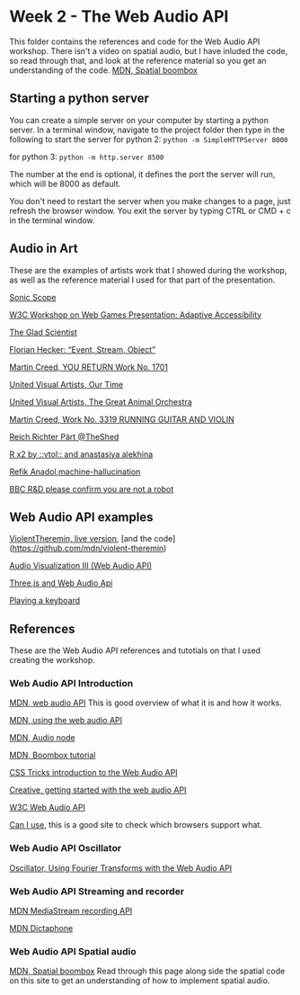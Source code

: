 # Week 2 - The Web Audio API
This folder contains the references and code for the Web Audio API workshop. There isn't a video on spatial audio, but I have inluded the code, so read through that, and look at the reference material so you get an understanding of the code. [MDN, Spatial boombox](https://developer.mozilla.org/en-US/docs/Web/API/Web_Audio_API/Web_audio_spatialization_basics)

## Starting a python server
You can create a simple server on your computer by starting a python server. In a terminal window, navigate to the project folder then type in the following to start the server
for python 2: 
`python -m SimpleHTTPServer 8000`

for python 3: `python -m http.server 8500`

The number at the end is optional, it defines the port the server will run, which will be 8000 as default.

You don't need to restart the server when you make changes to a page, just refresh the browser window. You exit the server by typing CTRL or CMD + c in the terminal window.

## Audio in Art
These are the examples of artists work that I showed during the workshop, as well as the reference material I used for that part of the presentation.

[Sonic Scope](https://www.sonicscope.org/)

[W3C Workshop on Web Games Presentation: Adaptive Accessibility](http://matatk.agrip.org.uk/talks/2019/web-games/#slide-1)

[The Glad Scientist](http://thegladscientist.info/)

[Florian Hecker: “Event, Stream, Object”](https://vimeo.com/18626611)

[Martin Creed, YOU RETURN Work No. 1701](https://vimeo.com/81827961)

[United Visual Artists, Our Time](https://vimeo.com/172096038)

[United Visual Artists, The Great Animal Orchestra](https://vimeo.com/364836175)

[Martin Creed, Work No. 3319 RUNNING GUITAR AND VIOLIN ](http://www.martincreed.com/site/works/work-no.-3319)

[Reich Richter Pärt @TheShed](https://www.youtube.com/watch?v=YjUnHH6544E)

[R x2 by ::vtol:: and anastasiya alekhina](https://vimeo.com/122409445)

[Refik Anadol,machine-hallucination](https://refikanadol.com/works/machine-hallucination/)

[BBC R&D please confirm you are not a robot](https://www.bbc.co.uk/rd/blog/2019-11-audio-augmented-reality-bose-frames-ar)

## Web Audio API examples
[ViolentTheremin, live version](https://mdn.github.io/violent-theremin/), [and the code] (https://github.com/mdn/violent-theremin)

[Audio Visualization III (Web Audio API)](https://codepen.io/noeldelgado/pen/EaNjBy )

[Three.js and Web Audio Api](https://codepen.io/EllenProbst/pen/RQQmJK)

[Playing a keyboard](https://codepen.io/zessx/full/bNNaRb)

## References
These are the Web Audio API references and tutotials on that I used creating the workshop.

### Web Audio API Introduction

[MDN, web audio API](https://developer.mozilla.org/en-US/docs/Web/API/Web_Audio_API) This is good overview of what it is and how it works.

[MDN, using the web audio API](https://developer.mozilla.org/en-US/docs/Web/API/Web_Audio_API/Using_Web_Audio_API)

[MDN, Audio node](https://developer.mozilla.org/en-US/docs/Web/API/AudioNode)

[MDN, Boombox tutorial](https://developer.mozilla.org/en-US/docs/Web/API/Web_Audio_API/Using_Web_Audio_API)

[CSS Tricks introduction to the Web Audio API](https://css-tricks.com/introduction-web-audio-api/)

[Creative, getting started with the web audio API](https://www.creativebloq.com/advice/get-started-with-the-web-audio-api)

[W3C Web Audio API](https://webaudio.github.io/web-audio-api/)

[Can I use](https://caniuse.com/), this is a good site to check which browsers support what.

### Web Audio API Oscillator

[Oscillator, Using Fourier Transforms with the Web Audio API](https://www.sitepoint.com/using-fourier-transforms-web-audio-api/)

### Web Audio API Streaming and recorder

[MDN MediaStream recording API](https://developer.mozilla.org/en-US/docs/Web/API/MediaStream_Recording_API/Using_the_MediaStream_Recording_API )

[MDN Dictaphone](https://github.com/mdn/web-dictaphone )


### Web Audio API Spatial audio
[MDN, Spatial boombox](https://developer.mozilla.org/en-US/docs/Web/API/Web_Audio_API/Web_audio_spatialization_basics) Read through this page along side the spatial code on this site to get an understanding of how to implement spatial audio.


